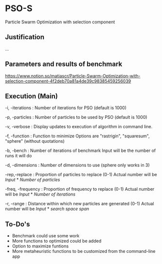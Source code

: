 # PSO-S
Particle Swarm Optimization with selection component

## Justification
...

## Parameters and results of benchmark
https://www.notion.so/matiascr/Particle-Swarm-Optimization-with-selection-component-4f2deb70a81a4de39c98385459256039

## Execution (Main)

-i, -iterations		:		Number of iterations for PSO (default is 1000)

-p, -particles		:		Number of particles to be used by PSO (default is 1000)

-v, -verbose		:		Display updates to execution of algorithm in command line.

-f, -function		:		Function to minimize
						Options are "rastrigin", "squaresum", "sphere" (without quotations)
						
-b, -bench		:		Number of iterations of benchmark
						Input will be the number of runs it will do

-d, -dimensions	:		Number of dimensions to use (sphere only works in 3)

-rep,-replace		:		Proportion of particles to replace (0-1)
						Actual number will be *Input* * *Number of particles*

-freq, -frequency	: 		Proportion of frequency to replace (0-1)
						Actual number will be *Input* * *Number of iterations*
						
-r, -range			:		Distance within which new particles are generated (0-1)
						Actual number will be *Input* * *search space span*
            
## To-Do's

- Benchmark could use some work
- More functions to optimized could be added
- Option to maximize funtions
- More metaheuristic functions to be customized from the command-line app
